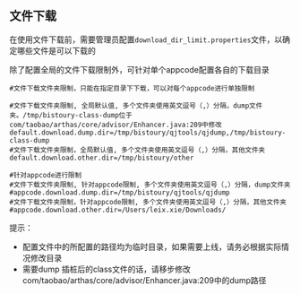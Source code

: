 ## 文件下载
在使用文件下载前，需要管理员配置`download_dir_limit.properties`文件，以确定哪些文件是可以下载的

除了配置全局的文件下载限制外，可针对单个appcode配置各自的下载目录

```properties
#文件下载文件夹限制，只能在指定目录下下载，可以对每个appcode进行单独限制

#文件下载文件夹限制, 全局默认值, 多个文件夹使用英文逗号（,）分隔，dump文件夹。/tmp/bistoury-class-dump位于com/taobao/arthas/core/advisor/Enhancer.java:209中修改
default.download.dump.dir=/tmp/bistoury/qjtools/qjdump,/tmp/bistoury-class-dump
#文件下载文件夹限制，全局默认值, 多个文件夹使用英文逗号（,）分隔，其他文件夹
default.download.other.dir=/tmp/bistoury/other

#针对appcode进行限制
#文件下载文件夹限制, 针对appcode限制, 多个文件夹使用英文逗号（,）分隔，dump文件夹
#appcode.download.dump.dir=/tmp/bistoury/qjtools/qjdump
#文件下载文件夹限制，针对appcode限制, 多个文件夹使用英文逗号（,）分隔，其他文件夹
#appcode.download.other.dir=/Users/leix.xie/Downloads/
```

提示：

- 配置文件中的所配置的路径均为临时目录，如果需要上线，请务必根据实际情况修改目录
- 需要dump 插桩后的class文件的话，请移步修改com/taobao/arthas/core/advisor/Enhancer.java:209中的dump路径
